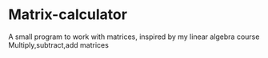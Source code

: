 # Matrix-calculator
A small program to work with matrices, inspired by my linear algebra course <br />
Multiply,subtract,add matrices
